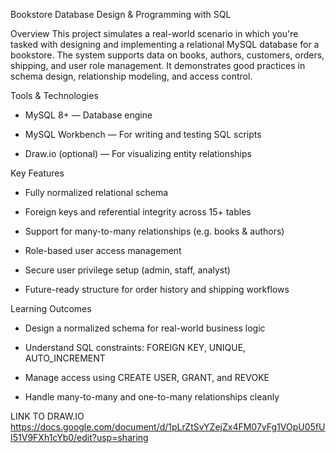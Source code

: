 Bookstore Database Design & Programming with SQL

Overview
This project simulates a real-world scenario in which you're tasked with designing and implementing a relational MySQL database for a bookstore. The system supports data on books, authors, customers, orders, shipping, and user role management. It demonstrates good practices in schema design, relationship modeling, and access control.


Tools & Technologies
- MySQL 8+ — Database engine

- MySQL Workbench — For writing and testing SQL scripts

- Draw.io (optional) — For visualizing entity relationships


Key Features
- Fully normalized relational schema

- Foreign keys and referential integrity across 15+ tables

- Support for many-to-many relationships (e.g. books & authors)

- Role-based user access management

- Secure user privilege setup (admin, staff, analyst)

- Future-ready structure for order history and shipping workflows


Learning Outcomes
- Design a normalized schema for real-world business logic

- Understand SQL constraints: FOREIGN KEY, UNIQUE, AUTO_INCREMENT

- Manage access using CREATE USER, GRANT, and REVOKE

- Handle many-to-many and one-to-many relationships cleanly


LINK TO DRAW.IO
https://docs.google.com/document/d/1pLrZtSvYZejZx4FM07vFg1VOpU05fUI51V9FXh1cYb0/edit?usp=sharing